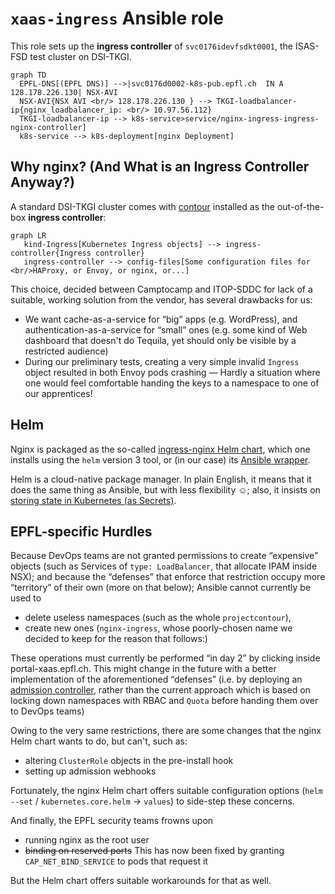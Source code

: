 # `xaas-ingress` Ansible role

This role sets up the **ingress controller** of `svc0176idevfsdkt0001`, the ISAS-FSD test cluster on DSI-TKGI.

```mermaid
graph TD
  EPFL-DNS[(EPFL DNS)] -->|svc0176d0002-k8s-pub.epfl.ch  IN A 128.178.226.130| NSX-AVI
  NSX-AVI{NSX AVI <br/> 128.178.226.130 } --> TKGI-loadbalancer-ip{nginx_loadbalancer_ip: <br/> 10.97.56.112}
  TKGI-loadbalancer-ip --> k8s-service>service/nginx-ingress-ingress-nginx-controller]
  k8s-service --> k8s-deployment[nginx Deployment]
```

## Why nginx? (And What is an Ingress Controller Anyway?)

A standard DSI-TKGI cluster comes with [contour](https://projectcontour.io) installed as the out-of-the-box **ingress controller**:

```mermaid
graph LR
   kind-Ingress[Kubernetes Ingress objects] --> ingress-controller{Ingress controller}
   ingress-controller --> config-files[Some configuration files for <br/>HAProxy, or Envoy, or nginx, or...]
```

This choice, decided between Camptocamp and ITOP-SDDC for lack of a suitable, working solution from the vendor, has several drawbacks for us:

- We want cache-as-a-service for “big” apps (e.g. WordPress), and authentication-as-a-service for “small” ones (e.g. some kind of Web dashboard that doesn't do Tequila, yet should only be visible by a restricted audience)
- During our preliminary tests, creating a very simple invalid `Ingress` object resulted in both Envoy pods crashing — Hardly a situation where one would feel comfortable handing the keys to a namespace to one of our apprentices!

## Helm

Nginx is packaged as the so-called [ingress-nginx Helm chart](https://docs.nginx.com/nginx-ingress-controller/installation/installation-with-helm/), which one installs using the `helm` version 3 tool, or (in our case) its [Ansible wrapper](https://docs.ansible.com/ansible/latest/collections/kubernetes/core/helm_module.html#ansible-collections-kubernetes-core-helm-module).

Helm is a cloud-native package manager. In plain English, it means that it does the same thing as Ansible, but with less flexibility ☺; also, it insists on [storing state in Kubernetes (as Secrets)](https://banzaicloud.com/blog/helm3-the-good-the-bad-and-the-ugly/#secrets-as-the-default-storage-driver).

## EPFL-specific Hurdles

Because DevOps teams are not granted permissions to create “expensive” objects (such as Services of `type: LoadBalancer`, that allocate IPAM inside NSX); and because the “defenses” that enforce that restriction occupy more “territory” of their own (more on that below); Ansible cannot currently be used to
- delete useless namespaces (such as the whole `projectcontour`),
- create new ones (`nginx-ingress`, whose poorly-chosen name we decided to keep for the reason that follows:)

These operations must currently be performed “in day 2” by clicking inside portal-xaas.epfl.ch. This might change in the future with a better implementation of the aforementioned “defenses” (i.e. by deploying an [admission controller](https://kubernetes.io/docs/reference/access-authn-authz/admission-controllers/), rather than the current approach which is based on locking down namespaces with RBAC and `Quota` before handing them over to DevOps teams)

Owing to the very same restrictions, there are some changes that the nginx Helm chart wants to do, but can't, such as:
- altering `ClusterRole` objects in the pre-install hook
- setting up admission webhooks

Fortunately, the nginx Helm chart offers suitable configuration options (`helm --set` / `kubernetes.core.helm` → `values`) to side-step these concerns.

And finally, the EPFL security teams frowns upon
- running nginx as the root user
- ~~binding on reserved ports~~ This has now been fixed by granting `CAP_NET_BIND_SERVICE` to pods that request it

But the Helm chart offers suitable workarounds for that as well.
